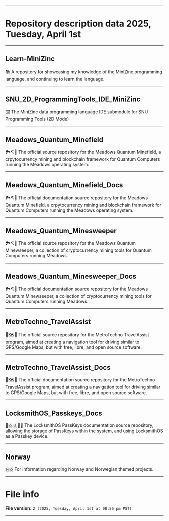
***

# Repository description data 2025, Tuesday, April 1st

---

## Learn-MiniZinc

📚️ A repository for showcasing my knowledge of the MiniZinc programming language, and continuing to learn the language. 

---

## SNU_2D_ProgrammingTools_IDE_MiniZinc

⌨️ The MiniZinc data programming language IDE submodule for SNU Programming Tools (2D Mode)

---

## Meadows_Quantum_Minefield

🏞️⛏️💾️ The official source repository for the Meadows Quantum Minefield, a crpytocurrency mining and blockchain framework for Quantum Computers running the Meadows operating system.

---

## Meadows_Quantum_Minefield_Docs

🏞️⛏️📖️ The official documentation source repository for the Meadows Quantum Minefield, a crpytocurrency mining and blockchain framework for Quantum Computers running the Meadows operating system.

---

## Meadows_Quantum_Minesweeper

🏞️⛏️💾️ The official source repository for the Meadows Quantum Minewseeper, a collection of cryptocurrency mining tools for Quantum Computers running Meadows.

---

## Meadows_Quantum_Minesweeper_Docs

🏞️⛏️📖️ The official documentation source repository for the Meadows Quantum Minewseeper, a collection of cryptocurrency mining tools for Quantum Computers running Meadows.

---

## MetroTechno_TravelAssist

🚗️🗺️💾️ The official source repository for the MetroTechno TravelAssist program, aimed at creating a navigation tool for driving similar to GPS/Google Maps, but with free, libre, and open source software.

---

## MetroTechno_TravelAssist_Docs

🚗️🗺️📖️ The official documentation source repository for the MetroTechno TravelAssist program, aimed at creating a navigation tool for driving similar to GPS/Google Maps, but with free, libre, and open source software.

---

## LocksmithOS_Passkeys_Docs

🔐️🇴.🇸🔑️📖️ The LocksmithOS PassKeys documentation source repository, allowing the storage of PassKeys within the system, and using LocksmithOS as a Passkey device. 

---

## Norway

🇳🇴️ For information regarding Norway and Norwegian themed projects. 

***

# File info

**File version:** `2 (2025, Tuesday, April 1st at 08:56 pm PST)`

***

